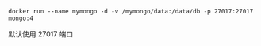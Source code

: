 ```
docker run --name mymongo -d -v /mymongo/data:/data/db -p 27017:27017 mongo:4
```

默认使用 27017 端口